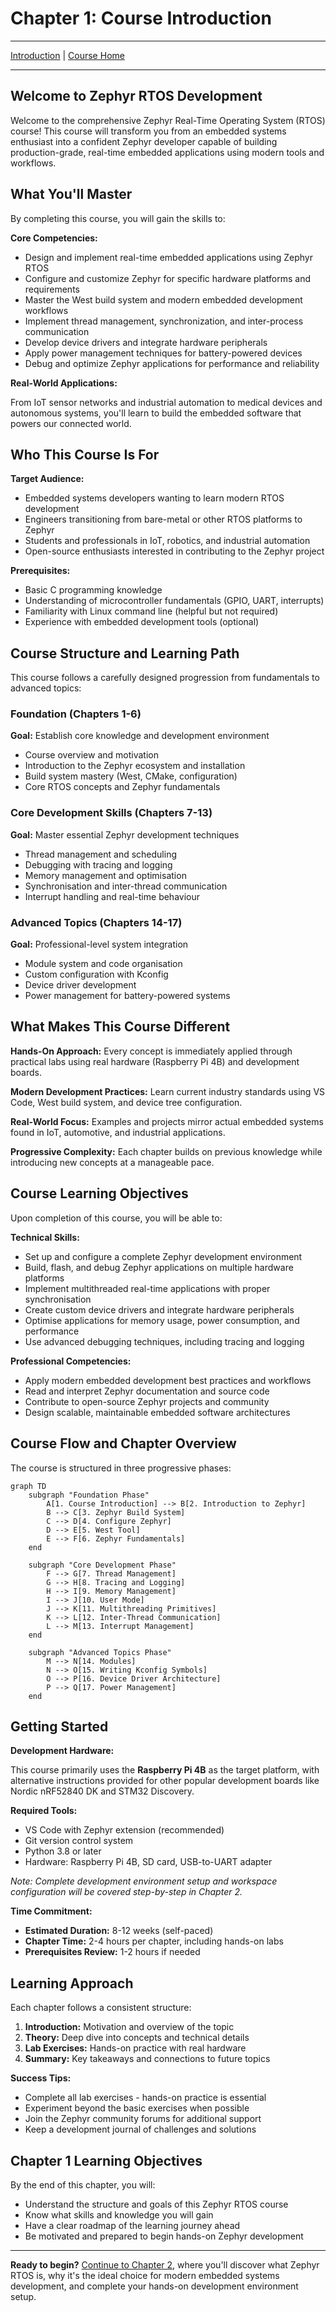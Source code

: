# Chapter 1: Course Introduction

---
[Introduction](./README.md) | [Course Home](../README.md)

---

## Welcome to Zephyr RTOS Development

Welcome to the comprehensive Zephyr Real-Time Operating System (RTOS) course! This course will transform you from an embedded systems enthusiast into a confident Zephyr developer capable of building production-grade, real-time embedded applications using modern tools and workflows.

## What You'll Master

By completing this course, you will gain the skills to:

**Core Competencies:**

* Design and implement real-time embedded applications using Zephyr RTOS
* Configure and customize Zephyr for specific hardware platforms and requirements
* Master the West build system and modern embedded development workflows
* Implement thread management, synchronization, and inter-process communication
* Develop device drivers and integrate hardware peripherals
* Apply power management techniques for battery-powered devices
* Debug and optimize Zephyr applications for performance and reliability

**Real-World Applications:**

From IoT sensor networks and industrial automation to medical devices and autonomous systems, you'll learn to build the embedded software that powers our connected world.

## Who This Course Is For

**Target Audience:**

* Embedded systems developers wanting to learn modern RTOS development
* Engineers transitioning from bare-metal or other RTOS platforms to Zephyr
* Students and professionals in IoT, robotics, and industrial automation
* Open-source enthusiasts interested in contributing to the Zephyr project

**Prerequisites:**

* Basic C programming knowledge
* Understanding of microcontroller fundamentals (GPIO, UART, interrupts)
* Familiarity with Linux command line (helpful but not required)
* Experience with embedded development tools (optional)

## Course Structure and Learning Path

This course follows a carefully designed progression from fundamentals to advanced topics:

### Foundation (Chapters 1-6)

**Goal:** Establish core knowledge and development environment

* Course overview and motivation
* Introduction to the Zephyr ecosystem and installation
* Build system mastery (West, CMake, configuration)
* Core RTOS concepts and Zephyr fundamentals

### Core Development Skills (Chapters 7-13)

**Goal:** Master essential Zephyr development techniques

* Thread management and scheduling
* Debugging with tracing and logging
* Memory management and optimisation
* Synchronisation and inter-thread communication
* Interrupt handling and real-time behaviour

### Advanced Topics (Chapters 14-17)

**Goal:** Professional-level system integration

* Module system and code organisation
* Custom configuration with Kconfig
* Device driver development
* Power management for battery-powered systems

## What Makes This Course Different

**Hands-On Approach:** Every concept is immediately applied through practical labs using real hardware (Raspberry Pi 4B) and development boards.

**Modern Development Practices:** Learn current industry standards using VS Code, West build system, and device tree configuration.

**Real-World Focus:** Examples and projects mirror actual embedded systems found in IoT, automotive, and industrial applications.

**Progressive Complexity:** Each chapter builds on previous knowledge while introducing new concepts at a manageable pace.

## Course Learning Objectives

Upon completion of this course, you will be able to:

**Technical Skills:**

* Set up and configure a complete Zephyr development environment
* Build, flash, and debug Zephyr applications on multiple hardware platforms
* Implement multithreaded real-time applications with proper synchronisation
* Create custom device drivers and integrate hardware peripherals
* Optimise applications for memory usage, power consumption, and performance
* Use advanced debugging techniques, including tracing and logging

**Professional Competencies:**

* Apply modern embedded development best practices and workflows
* Read and interpret Zephyr documentation and source code
* Contribute to open-source Zephyr projects and community
* Design scalable, maintainable embedded software architectures

## Course Flow and Chapter Overview

The course is structured in three progressive phases:

```mermaid
graph TD
    subgraph "Foundation Phase"
        A[1. Course Introduction] --> B[2. Introduction to Zephyr]
        B --> C[3. Zephyr Build System]
        C --> D[4. Configure Zephyr]
        D --> E[5. West Tool]
        E --> F[6. Zephyr Fundamentals]
    end
    
    subgraph "Core Development Phase"
        F --> G[7. Thread Management]
        G --> H[8. Tracing and Logging]
        H --> I[9. Memory Management]
        I --> J[10. User Mode]
        J --> K[11. Multithreading Primitives]
        K --> L[12. Inter-Thread Communication]
        L --> M[13. Interrupt Management]
    end
    
    subgraph "Advanced Topics Phase"
        M --> N[14. Modules]
        N --> O[15. Writing Kconfig Symbols]
        O --> P[16. Device Driver Architecture]
        P --> Q[17. Power Management]
    end
```

## Getting Started

**Development Hardware:**

This course primarily uses the **Raspberry Pi 4B** as the target platform, with alternative instructions provided for other popular development boards like Nordic nRF52840 DK and STM32 Discovery.

**Required Tools:**

* VS Code with Zephyr extension (recommended)
* Git version control system
* Python 3.8 or later
* Hardware: Raspberry Pi 4B, SD card, USB-to-UART adapter

*Note: Complete development environment setup and workspace configuration will be covered step-by-step in Chapter 2.*

**Time Commitment:**

* **Estimated Duration:** 8-12 weeks (self-paced)
* **Chapter Time:** 2-4 hours per chapter, including hands-on labs
* **Prerequisites Review:** 1-2 hours if needed

## Learning Approach

Each chapter follows a consistent structure:

1. **Introduction:** Motivation and overview of the topic
2. **Theory:** Deep dive into concepts and technical details
3. **Lab Exercises:** Hands-on practice with real hardware
4. **Summary:** Key takeaways and connections to future topics

**Success Tips:**

* Complete all lab exercises - hands-on practice is essential
* Experiment beyond the basic exercises when possible
* Join the Zephyr community forums for additional support
* Keep a development journal of challenges and solutions

## Chapter 1 Learning Objectives

By the end of this chapter, you will:

* Understand the structure and goals of this Zephyr RTOS course
* Know what skills and knowledge you will gain
* Have a clear roadmap of the learning journey ahead
* Be motivated and prepared to begin hands-on Zephyr development

---

**Ready to begin?** [Continue to Chapter 2](../chapter_02_introduction_to_zephyr/README.md), where you'll discover what Zephyr RTOS is, why it's the ideal choice for modern embedded systems development, and complete your hands-on development environment setup.
